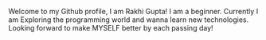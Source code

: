 Welcome to my Github profile, I am Rakhi Gupta! 
I am a beginner.
Currently I am Exploring the programming world and wanna learn new technologies.
Looking forward to make MYSELF better by each passing day!

<!---
Rakhigupta22/Rakhigupta22 is a ✨ special ✨ repository because its `README.md` (this file) appears on your GitHub profile.
You can click the Preview link to take a look at your changes.
--->
